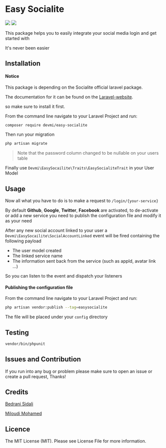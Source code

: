 # Easy Socialite

![](https://img.shields.io/packagist/l/devmi/easy-socialite.svg?style=flat)
![](https://img.shields.io/packagist/v/devmi/easy-socialite.svg?colorB=green&style=flat)

This package helps you to easily integrate your social media login and get started with

It's never been easier

## Installation

#### Notice
This package is depending on the Socialite official laravel package.

The documentation for it can be found on the [Laravel-website](https://laravel.com/docs/5.7/socialite).

so make sure to install it first.

From the command line navigate to your Laravel Project and run:

```bash
composer require devmi/easy-socialite
```

Then run your migration
```bash
php artisan migrate
```

> Note that the password column changed to be nullable on your users table

Finally use `Devmi\EasySocailite\Traits\EasySocialiteTrait` in your User Model

## Usage

Now all what you have to do is to make a request to `/login/{your-service}`

By default **Github**, **Google**, **Twitter**, **Facebook** are activated, to de-activate or add a new service you need to publish the configuration file and modify it as your need

After any new social account linked to your user a `Devmi\EasySocailite\SocialAccountLinked` event will be fired containing the following payload

- The user model created
- The linked service name
- The information sent back from the service (such as appId, avatar link ...)

So you can listen to the event and dispatch your listeners

#### Publishing the configuration file
From the command line navigate to your Laravel Project and run:

```bash
php artisan vendor:publish --tag=easysocialite
```

The file will be placed under your `config` directory

## Testing
```bash
vendor/bin/phpunit
```

## Issues and Contribution
If you run into any bug or problem please make sure to open an issue or create a pull request, Thanks!

## Credits

[Bedrani Sidali](https://github.com/bboysidou)

[Miloudi Mohamed](https://github.com/MiloudiMohamed)

## Licence

The MIT License (MIT). Please see License File for more information.
